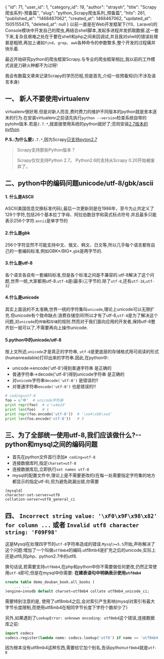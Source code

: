 {
    "id": 71,
    "user_id": 1,
    "category_id": 19,
    "author": "straysh",
    "title": "Scrapy爬虫系列-预备篇",
    "slug": "python_Scrapy爬虫系列_预备篇",
    "hits": 261,
    "published_at": "1468467062",
    "created_at": 1468467062,
    "updated_at": 1505155475,
    "deleted_at": null
}
以前一直是在Web开发框架下(YII、Laravel)的Console模块中开发自己的爬虫,再结合shell脚本,发起多进程并发抓取数据.这一套下来,复杂且艰难之处在于要在shell和php之间来回调试,并且我对shell的错误处理甚是粗陋,再加上诸如`find`、`grep`、`awk`各种命令的参数繁多,整个开发的过程痛并快乐着.

最近开始研究python的爬虫框架Scrapy.与专业的爬虫框架相比,我以前的工作模式说是刀耕火种都不为过呀!

我会有数篇文章来记录Scrapy的学历历程,但是首先,介绍一些预备知识(不涉及语言本身)


## 一、 新人不要使用virtualenv
virtualenv很好用.但是对新人而言,费时费力的维护不同版本的python就是舍本逐末的行为.在安装virtualenv之前请先执行`python --version`检查系统自带的pytohn版本.若是`2.7.*`,就直接使用系统的python就好了;否则安装[2.7版本的python](https://www.python.org/downloads/release/python-2712/).

**P.S.:为什么要**`2.7.*`,因为Scrapy[只支持pyton2.7](http://scrapy-chs.readthedocs.io/zh_CN/0.24/faq.html)
> Scrapy支持那些Python版本？
>   
> Scrapy仅仅支持Python 2.7。 Python2.6的支持从Scrapy 0.20开始被废弃了。

## 二、python中的编码问题unicode/utf-8/gbk/ascii
#### 1. 什么是ASCII
ASCII(美国信息交换标准代码),最后一次更新则是在1986年，至今为止共定义了128个字符,包括26个基本拉丁字母、阿拉伯数目字和英式标点符号.并且最多只能表示256个字符.`ascii`是单字节的

#### 2.什么是gbk
256个字符显然不可能支持中文、俄文、韩文、日文等,所以几乎每个语言都有自己的一套编码标准,例如GBK\*/BIG\*.`gbk`是两字节的.

#### 3.什么是utf-8
各个语言各自有一套编码标准,但是各个标准之间是不兼容的.utf-8解决了这个问题,世界一统,大家都用utf-8.`utf-8`是(最多)三字节的.除了`utf-8`,还有`utf-16`,`utf-32`

#### 4.什么是unicode
其实上面说的不太准确,世界一统的字符集叫`unicode`,理论上unicode可以无限扩充.但unicode有个致命缺点:浪费存储空间!所以才有了utf-8,`utf-8`是为了解决这个问题,对`unicode`的`传输`和`存储`的规则.然而对于我们面向应用的开发者,保持utf-8整齐划一就可以了,不需要再向上操作unicode.

#### 5.python中的unicode/utf-8
按上文所述,`unicode`才是真正的字符串, `utf-8`是更底层的存储格式用可阅读的形式(humanreadable)打印出来的字符串.因此,在python中:
* unicode->encode('utf-8')得到普通字符串 是正确的
* 普通字符串->decode('utf-8')得到unicode字符串 是正确的
* 对`unicode`字符串`decode('utf-8')` 是错误的!!
* 对普通字符串`encode('utf-8')` 也是错误的!!
```python
# coding=utf-8
foo = u'中'  # unicode字符串
print repr(foo)  # u'\u4e2d'
print len(foo)   # 1
print repr(foo.encode('utf-8'))  # '\xe4\xb8\xad'
print len(foo.encode('utf-8'))   # 3
```

## 三、为了全部统一使用utf-8,我们应该做什么?--python和mysql之间的编码问题
* 首先在python文件首行添加`# coding=utf-8`
* 连接数据库时,指定`charset=utf-8`
* 连接数据库后,立即执行`set names utf-8`
* mysql的配置文件中,理论上是不需要更改的(在每一处需要指定字符集的地方都显示的指定utf-8),但为避免疏漏出错,你需要
```mysql
[mysqld]
character-set-server=utf8
collation-server=utf8_general_ci
```
## 四、 `Incorrect string value: '\xF0\x9F\x98\x82' for column ...` 或者 `Invalid utf8 character string: 'F09F98'`
这是Mysql在处理四字节的`utf-8`字符串造成的错误.`Mysql>=5.5`开始,声称解决了这个问题:增加了一个叫做`utf8mb4`的编码.utf8mb4是扩充之后的unicode,实际上还是utf8,同php、python2.7中的utf8.

换句话说,若需要支持`utf8mb4`,在php和python中你不需要做任何更改,仍然正常使用`utf-8`即可;但是在mysql中你需要: **在建表语句中明确表示使用`utf8mb4`**
```sql
create table demo_douban_book.all_books (
    ... ...
)engine=innodb default charset=utf8mb4 collate utf8mb4_unicode_ci;
```
需要特别注意的是, 使用了utf8mb4之后,会对索引产生影响(mysql对索引有最大字节长度限制,而使用utf8mb4在相同字节长度下字符个数却少了)

另外,如果遇到了`LookupError: unknown encoding: utf8mb4`这个错误,连接数据库之前:
```python
import codecs
codecs.register(lambda name: codecs.lookup('utf8') if name == 'utf8mb4' else None)
```
因为根本没有utf8mb4这种东西,需要给它加个别名,告诉python`utf8mb4`就是`utf-8`
